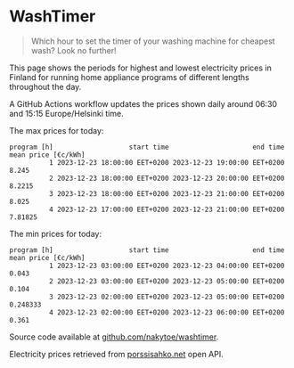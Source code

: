 
# WashTimer

> Which hour to set the timer of your washing machine for cheapest wash? Look no further!

This page shows the periods for highest and lowest electricity prices in Finland 
for running home appliance programs of different lengths throughout the day. 

A GitHub Actions workflow updates the prices shown daily around 06:30 and 15:15 Europe/Helsinki time.

The max prices for today:

	program [h]                   start time                     end time mean price [€c/kWh]
	          1 2023-12-23 18:00:00 EET+0200 2023-12-23 19:00:00 EET+0200               8.245
	          2 2023-12-23 18:00:00 EET+0200 2023-12-23 20:00:00 EET+0200              8.2215
	          3 2023-12-23 18:00:00 EET+0200 2023-12-23 21:00:00 EET+0200               8.025
	          4 2023-12-23 17:00:00 EET+0200 2023-12-23 21:00:00 EET+0200             7.81825

The min prices for today:

	program [h]                   start time                     end time mean price [€c/kWh]
	          1 2023-12-23 03:00:00 EET+0200 2023-12-23 04:00:00 EET+0200               0.043
	          2 2023-12-23 03:00:00 EET+0200 2023-12-23 05:00:00 EET+0200               0.104
	          3 2023-12-23 02:00:00 EET+0200 2023-12-23 05:00:00 EET+0200            0.248333
	          4 2023-12-23 02:00:00 EET+0200 2023-12-23 06:00:00 EET+0200               0.361


Source code available at [github.com/nakytoe/washtimer](https://github.com/nakytoe/washtimer).

Electricity prices retrieved from [porssisahko.net](https://porssisahko.net/api) open API.

